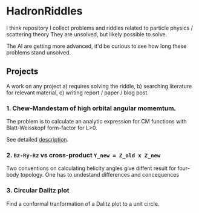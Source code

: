 # HadronRiddles

I think repository I collect problems and riddles related to particle physics / scattering theory
They are unsolved, but likely possible to solve.

The AI are getting more advanced,
it'd be curious to see how long these problems stand unsolved.

## Projects

A work on any project a) requires solving the riddle, b) searching literature for relevant material, c) writing report / paper / blog post.

### 1. Chew-Mandestam of high orbital angular momemtum.

The problem is to calculate an analytic expression for CM functions with Blatt-Weisskopf form-factor for L>0.

See detailed [description](analytic-chew-mandelstam.md).

### 2. `Bz-Ry-Rz` vs cross-product `Y_new = Z_old x Z_new`

Two conventions on calculating helicity angles give diffent result for four-body topology. One has to undestand differences and concequences

### 3. Circular Dalitz plot

Find a conformal tranformation of a Dalitz plot to a unit circle.
